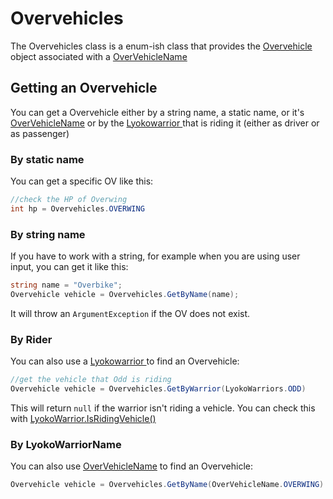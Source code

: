 # Overvehicles

The Overvehicles class is a enum-ish class that provides the [Overvehicle ](overvehicle.md)object associated with a [OverVehicleName](overvehiclename.md)

## Getting an Overvehicle

You can get a Overvehicle either by a string name, a static name, or it's [OverVehicleName](overvehiclename.md) or by the [Lyokowarrior ](../lyokowarrior/lyokowarrior.md)that is riding it (either as driver or as passenger)

### By static name

You can get a specific OV like this:

```csharp
//check the HP of Overwing
int hp = Overvehicles.OVERWING
```

### By string name

If you have to work with a string, for example when you are using user input, you can get it like this:

```csharp
string name = "Overbike";
Overvehicle vehicle = Overvehicles.GetByName(name);
```

It will throw an `ArgumentException` if the OV does not exist.

### By Rider

You can also use a [Lyokowarrior  ](../lyokowarrior/lyokowarrior.md)to find an Overvehicle:

```csharp
//get the vehicle that Odd is riding
Overvehicle vehicle = Overvehicles.GetByWarrior(LyokoWarriors.ODD) 
```

This will return `null` if the warrior isn't riding a vehicle. You can check this with [LyokoWarrior.IsRidingVehicle()](../lyokowarrior/lyokowarrior.md#isridingvehicle)

### By LyokoWarriorName

You can also use [OverVehicleName](overvehiclename.md) to find an Overvehicle:

```csharp
Overvehicle vehicle = Overvehicles.GetByName(OverVehicleName.OVERWING)
```
